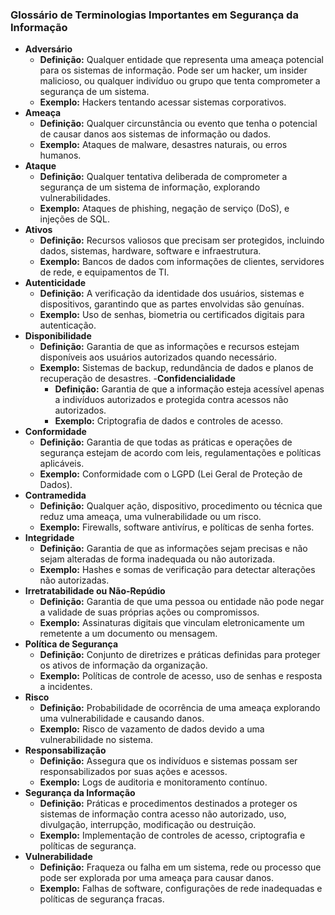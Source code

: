 ### Glossário de Terminologias Importantes em Segurança da Informação

- **Adversário**
  - **Definição:** Qualquer entidade que representa uma ameaça potencial para os sistemas de informação. Pode ser um hacker, um insider malicioso, ou qualquer indivíduo ou grupo que tenta comprometer a segurança de um sistema.
  - **Exemplo:** Hackers tentando acessar sistemas corporativos.
- **Ameaça**
  - **Definição:** Qualquer circunstância ou evento que tenha o potencial de causar danos aos sistemas de informação ou dados.
  - **Exemplo:** Ataques de malware, desastres naturais, ou erros humanos.
- **Ataque**
  - **Definição:** Qualquer tentativa deliberada de comprometer a segurança de um sistema de informação, explorando vulnerabilidades.
  - **Exemplo:** Ataques de phishing, negação de serviço (DoS), e injeções de SQL.
- **Ativos**
  - **Definição:** Recursos valiosos que precisam ser protegidos, incluindo dados, sistemas, hardware, software e infraestrutura.
  - **Exemplo:** Bancos de dados com informações de clientes, servidores de rede, e equipamentos de TI.
- **Autenticidade**
  - **Definição:** A verificação da identidade dos usuários, sistemas e dispositivos, garantindo que as partes envolvidas são genuínas.
  - **Exemplo:** Uso de senhas, biometria ou certificados digitais para autenticação.
- **Disponibilidade**
  - **Definição:** Garantia de que as informações e recursos estejam disponíveis aos usuários autorizados quando necessário.
  - **Exemplo:** Sistemas de backup, redundância de dados e planos de recuperação de desastres.
-**Confidencialidade**
    - **Definição:** Garantia de que a informação esteja acessível apenas a indivíduos autorizados e protegida contra acessos não autorizados.
    - **Exemplo:** Criptografia de dados e controles de acesso.
- **Conformidade**
  - **Definição:** Garantia de que todas as práticas e operações de segurança estejam de acordo com leis, regulamentações e políticas aplicáveis.
  - **Exemplo:** Conformidade com o LGPD (Lei Geral de Proteção de Dados).
- **Contramedida**
  - **Definição:** Qualquer ação, dispositivo, procedimento ou técnica que reduz uma ameaça, uma vulnerabilidade ou um risco.
  - **Exemplo:** Firewalls, software antivírus, e políticas de senha fortes.
- **Integridade**
  - **Definição:** Garantia de que as informações sejam precisas e não sejam alteradas de forma inadequada ou não autorizada.
  - **Exemplo:** Hashes e somas de verificação para detectar alterações não autorizadas.
- **Irretratabilidade ou Não-Repúdio**
  - **Definição:** Garantia de que uma pessoa ou entidade não pode negar a validade de suas próprias ações ou compromissos.
  - **Exemplo:** Assinaturas digitais que vinculam eletronicamente um remetente a um documento ou mensagem.
- **Política de Segurança**
  - **Definição:** Conjunto de diretrizes e práticas definidas para proteger os ativos de informação da organização.
  - **Exemplo:** Políticas de controle de acesso, uso de senhas e resposta a incidentes.
- **Risco**
  - **Definição:** Probabilidade de ocorrência de uma ameaça explorando uma vulnerabilidade e causando danos.
  - **Exemplo:** Risco de vazamento de dados devido a uma vulnerabilidade no sistema.
- **Responsabilização**
  - **Definição:** Assegura que os indivíduos e sistemas possam ser responsabilizados por suas ações e acessos.
  - **Exemplo:** Logs de auditoria e monitoramento contínuo.
- **Segurança da Informação**
  - **Definição:** Práticas e procedimentos destinados a proteger os sistemas de informação contra acesso não autorizado, uso, divulgação, interrupção, modificação ou destruição.
  - **Exemplo:** Implementação de controles de acesso, criptografia e políticas de segurança.
- **Vulnerabilidade**
  - **Definição:** Fraqueza ou falha em um sistema, rede ou processo que pode ser explorada por uma ameaça para causar danos.
  - **Exemplo:** Falhas de software, configurações de rede inadequadas e políticas de segurança fracas.